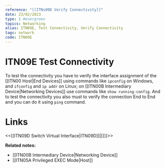 ```yaml
---
reference: "[[ITNs09D Verify Connectivity]]"
date: 23/02/2023
type: 1 #evergreen
topics: Networking
alias: ITN09E, Test Connectivity, Verify Connectivity
tags: network
code: ITN09E
---
```

# ITN09E Test Connectivity

To test the connectivity you have to verify the interface assignment of the [[ITN00 Host|End Devices]] using commands like `ipconfig` on Windows, and `ifconfig` and `ip addr` on Linux; on [[ITN00B Intermediary Device|Networking Devices]] use commands like `show running-config`. And to test the connectivity you also must to verify the connection End to End and you can do it using `ping` command.

# Links
<<[[ITN09D Switch Virtual Interface|ITN09D]]|[[]]>>

**Related notes:**
- [[ITN00B Intermediary Device|Networking Device]]
- [[ITN05A Privileged EXEC Mode|Host]]